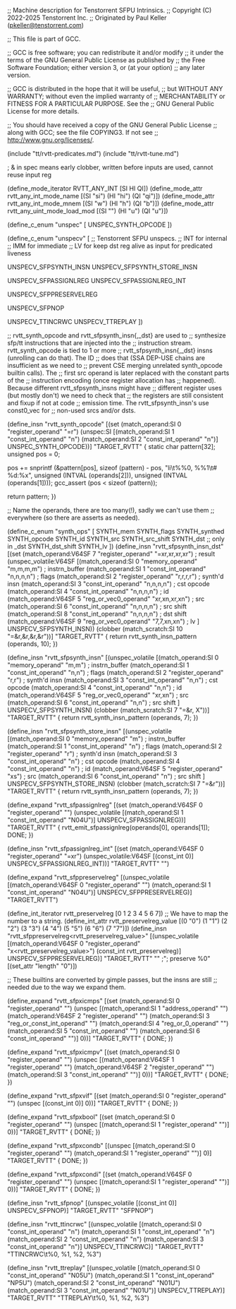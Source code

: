 ;; Machine description for Tenstorrent SFPU Intrinsics.
;; Copyright (C) 2022-2025 Tenstorrent Inc.
;; Originated by Paul Keller (pkeller@tenstorrent.com)

;; This file is part of GCC.

;; GCC is free software; you can redistribute it and/or modify
;; it under the terms of the GNU General Public License as published by
;; the Free Software Foundation; either version 3, or (at your option)
;; any later version.

;; GCC is distributed in the hope that it will be useful,
;; but WITHOUT ANY WARRANTY; without even the implied warranty of
;; MERCHANTABILITY or FITNESS FOR A PARTICULAR PURPOSE.  See the
;; GNU General Public License for more details.

;; You should have received a copy of the GNU General Public License
;; along with GCC; see the file COPYING3.  If not see
;; <http://www.gnu.org/licenses/>.

(include "tt/rvtt-predicates.md")
(include "tt/rvtt-tune.md")

; & in spec means early clobber, written before inputs are used, cannot reuse input reg

(define_mode_iterator RVTT_ANY_INT [SI HI QI])
(define_mode_attr rvtt_any_int_mode_name [(SI "si") (HI "hi") (QI "qi")])
(define_mode_attr rvtt_any_int_mode_mnem [(SI "w") (HI "h") (QI "b")])
(define_mode_attr rvtt_any_uint_mode_load_mod [(SI "") (HI "u") (QI "u")])

(define_c_enum "unspec" [
  UNSPEC_SYNTH_OPCODE
])

(define_c_enum "unspecv" [
  ;; Tenstorrent SFPU unspecs.
  ;; INT for internal
  ;; IMM for immediate
  ;; LV for keep dst reg alive as input for predicated liveness

  UNSPECV_SFPSYNTH_INSN
  UNSPECV_SFPSYNTH_STORE_INSN

  UNSPECV_SFPASSIGNLREG
  UNSPECV_SFPASSIGNLREG_INT

  UNSPECV_SFPPRESERVELREG

  UNSPECV_SFPNOP

  UNSPECV_TTINCRWC
  UNSPECV_TTREPLAY
])

;; rvtt_synth_opcode and rvtt_sfpsynth_insn{,_dst} are used to
;; synthesize sfp/tt instructions that are injected into the
;; instruction stream.  rvtt_synth_opcode is tied to 1 or more
;; rvtt_sfpsynth_insn{,_dst} insns (unrolling can do that). The ID
;; does that (SSA DEP-USE chains are insufficient as we need to
;; prevent CSE merging unrelated synth_opcode builtin calls). The
;; first src operand is later replaced with the constant parts of the
;; instruction encoding (once register allocation has
;; happened). Because different rvtt_sfpsynth_insns might have
;; different register uses (but mostly don't) we need to check that
;; the registers are still consistent and fixup if not at code
;; emission time.  The rvtt_sfpsynth_insn's use const0_vec for
;; non-used srcs and/or dsts.

(define_insn "rvtt_synth_opcode"
  [(set (match_operand:SI 0 "register_operand" "=r")
         (unspec:SI [(match_operand:SI   1 "const_int_operand" "n")
	             (match_operand:SI   2 "const_int_operand" "n")] UNSPEC_SYNTH_OPCODE))]
  "TARGET_RVTT"
{
  static char pattern[32];
  unsigned pos = 0;

  pos += snprintf (&pattern[pos], sizeof (pattern) - pos,
		   "li\t%%0, %%1\t# %d:%x", unsigned (INTVAL (operands[2])),
		   unsigned (INTVAL (operands[1])));
  gcc_assert (pos < sizeof (pattern));

  return pattern;
})

;; Name the operands, there are too many(!), sadly we can't use them
;; everywhere (so there are asserts as needed).

(define_c_enum "synth_ops" [
  SYNTH_mem
  SYNTH_flags
  SYNTH_synthed
  SYNTH_opcode
  SYNTH_id
  SYNTH_src
  SYNTH_src_shift
  SYNTH_dst ;; only in _dst
  SYNTH_dst_shift
  SYNTH_lv
  ])
(define_insn "rvtt_sfpsynth_insn_dst"
  [(set (match_operand:V64SF 7 "register_operand" "=xr,xr,xr,xr") ; result
        (unspec_volatile:V64SF [(match_operand:SI    0 "memory_operand"   "m,m,m,m") ; instrn_buffer
                                (match_operand:SI    1 "const_int_operand" "n,n,n,n") ; flags
                                (match_operand:SI    2 "register_operand"  "r,r,r,r") ; synth'd insn
                                (match_operand:SI    3 "const_int_operand" "n,n,n,n") ; cst opcode
                                (match_operand:SI    4 "const_int_operand" "n,n,n,n") ; id
                                (match_operand:V64SF 5 "reg_or_vec0_operand" "xr,xn,xr,xn") ; src
                                (match_operand:SI    6 "const_int_operand" "n,n,n,n") ; src shift
                                (match_operand:SI    8 "const_int_operand" "n,n,n,n") ; dst shift
                                (match_operand:V64SF 9 "reg_or_vec0_operand" "7,7,xn,xn") ; lv
                               ] UNSPECV_SFPSYNTH_INSN))
   (clobber (match_scratch:SI 10 "=&r,&r,&r,&r"))]
  "TARGET_RVTT"
{
  return rvtt_synth_insn_pattern (operands, 10);
})

(define_insn "rvtt_sfpsynth_insn"
  [(unspec_volatile [(match_operand:SI    0 "memory_operand"    "m,m") ; instrn_buffer
                     (match_operand:SI    1 "const_int_operand" "n,n") ; flags
                     (match_operand:SI    2 "register_operand"  "r,r") ; synth'd insn
                     (match_operand:SI    3 "const_int_operand" "n,n") ; cst opcode
                     (match_operand:SI    4 "const_int_operand" "n,n") ; id
	             (match_operand:V64SF 5 "reg_or_vec0_operand" "xr,xn") ; src
                     (match_operand:SI    6 "const_int_operand" "n,n") ; src shift
                    ] UNSPECV_SFPSYNTH_INSN)
   (clobber (match_scratch:SI 7 "=&r, X"))]
  "TARGET_RVTT"
{
  return rvtt_synth_insn_pattern (operands, 7);
})

(define_insn "rvtt_sfpsynth_store_insn"
  [(unspec_volatile [(match_operand:SI    0 "memory_operand"    "m") ; instrn_buffer
                     (match_operand:SI    1 "const_int_operand" "n") ; flags
                     (match_operand:SI    2 "register_operand"  "r") ; synth'd insn
                     (match_operand:SI    3 "const_int_operand" "n") ; cst opcode
                     (match_operand:SI    4 "const_int_operand" "n") ; id
	             (match_operand:V64SF 5 "register_operand" "xs") ; src
                     (match_operand:SI    6 "const_int_operand" "n") ; src shift
                    ] UNSPECV_SFPSYNTH_STORE_INSN)
   (clobber (match_scratch:SI 7 "=&r"))]
  "TARGET_RVTT"
{
  return rvtt_synth_insn_pattern (operands, 7);
})

(define_expand "rvtt_sfpassignlreg"
  [(set (match_operand:V64SF 0 "register_operand" "")
        (unspec_volatile [(match_operand:SI 1 "const_int_operand" "N04U")] UNSPECV_SFPASSIGNLREG))]
  "TARGET_RVTT"
{
  rvtt_emit_sfpassignlreg(operands[0], operands[1]);
  DONE;
})

(define_insn "rvtt_sfpassignlreg_int"
  [(set (match_operand:V64SF 0 "register_operand" "=xr")
        (unspec_volatile:V64SF [(const_int 0)] UNSPECV_SFPASSIGNLREG_INT))]
  "TARGET_RVTT"
  "")

(define_expand "rvtt_sfppreservelreg"
  [(unspec_volatile [(match_operand:V64SF 0 "register_operand"  "")
                     (match_operand:SI    1 "const_int_operand" "N04U")] UNSPECV_SFPPRESERVELREG)]
  "TARGET_RVTT")

(define_int_iterator rvtt_preservelreg [0 1 2 3 4 5 6 7])
;; We have to map the number to a string.
(define_int_attr rvtt_preservelreg_value
  [(0 "0") (1 "1") (2 "2") (3 "3") (4 "4") (5 "5") (6 "6") (7 "7")])
(define_insn "rvtt_sfppreservelreg<rvtt_preservelreg_value>"
  [(unspec_volatile [(match_operand:V64SF 0 "register_operand" "x<rvtt_preservelreg_value>")
                     (const_int rvtt_preservelreg)] UNSPECV_SFPPRESERVELREG)]
  "TARGET_RVTT"
  "" ;"; preserve %0"
  [(set_attr "length" "0")])

;; These builtins are converted by gimple passes, but the insns are still
;; needed due to the way we expand them.

(define_expand "rvtt_sfpxicmps"
  [(set (match_operand:SI 0 "register_operand" "")
        (unspec [(match_operand:SI    1 "address_operand"   "")
                 (match_operand:V64SF 2 "register_operand"  "")
                 (match_operand:SI    3 "reg_or_const_int_operand" "")
                 (match_operand:SI    4 "reg_or_0_operand" "")
                 (match_operand:SI    5 "const_int_operand" "")
                 (match_operand:SI    6 "const_int_operand" "")] 0))]
  "TARGET_RVTT"
{
  DONE;
})

(define_expand "rvtt_sfpxicmpv"
  [(set (match_operand:SI 0 "register_operand" "")
        (unspec [(match_operand:V64SF 1 "register_operand"  "")
                 (match_operand:V64SF 2 "register_operand"  "")
                 (match_operand:SI    3 "const_int_operand" "")] 0))]
  "TARGET_RVTT"
{
  DONE;
})

(define_expand "rvtt_sfpxvif"
  [(set (match_operand:SI 0 "register_operand" "")
        (unspec [(const_int 0)] 0))]
  "TARGET_RVTT"
{
  DONE;
})

(define_expand "rvtt_sfpxbool"
  [(set (match_operand:SI 0 "register_operand" "")
        (unspec [(match_operand:SI 1 "register_operand"  "")] 0))]
  "TARGET_RVTT"
{
  DONE;
})

(define_expand "rvtt_sfpxcondb"
  [(unspec [(match_operand:SI 0 "register_operand"  "")
            (match_operand:SI 1 "register_operand"  "")] 0)]
  "TARGET_RVTT"
{
  DONE;
})

(define_expand "rvtt_sfpxcondi"
  [(set (match_operand:V64SF 0 "register_operand" "")
        (unspec [(match_operand:SI 1 "register_operand"  "")] 0))]
  "TARGET_RVTT"
{
  DONE;
})

(define_insn "rvtt_sfpnop"
  [(unspec_volatile [(const_int 0)] UNSPECV_SFPNOP)]
  "TARGET_RVTT"
  "SFPNOP")

(define_insn "rvtt_ttincrwc"
  [(unspec_volatile [(match_operand:SI    0 "const_int_operand" "n")
                     (match_operand:SI    1 "const_int_operand" "n")
                     (match_operand:SI    2 "const_int_operand" "n")
                     (match_operand:SI    3 "const_int_operand" "n")] UNSPECV_TTINCRWC)]
  "TARGET_RVTT"
  "TTINCRWC\t%0, %1, %2, %3")

(define_insn "rvtt_ttreplay"
  [(unspec_volatile [(match_operand:SI    0 "const_int_operand"  "N05U")
                     (match_operand:SI    1 "const_int_operand"  "NP5U")
                     (match_operand:SI    2 "const_int_operand"  "N01U")
                     (match_operand:SI    3 "const_int_operand"  "N01U")] UNSPECV_TTREPLAY)]
  "TARGET_RVTT"
  "TTREPLAY\t%0, %1, %2, %3")
